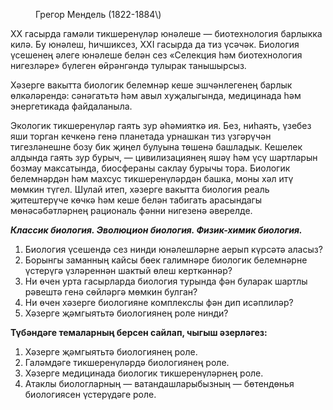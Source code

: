 <figure data-bbox="[51, 52, 156, 143]">
  <img/>
  <figcaption>Грегор Мендель (1822-1884\)</figcaption>
</figure>

ХХ гасырда гамәли тикшеренүләр юнәлеше — биотехнология барлыкка килә. Бу юнәлеш, һичшиксез, ХХІ гасырда да тиз үсәчәк. Биология үсешенең әлеге юнәлеше белән сез «Селекция һәм биотехнология нигезләре» бүлеген өйрәнгәндә тулырак танышырсыз.

Хәзерге вакытта биологик белемнәр кеше эшчәнлегенең барлык өлкәләрендә: сәнәгатьтә һәм авыл хуҗалыгында, медицинада һәм энергетикада файдаланыла.

Экологик тикшеренүләр гаять зур әһәмияткә ия. Без, ниһаять, үзебез яши торган кечкенә генә планетада урнашкан тиз үзгәрүчән тигезләнешне бозу бик җиңел булуына төшенә башладык. Кешелек алдында гаять зур бурыч, — цивилизациянең яшәү һәм үсү шартларын бозмау максатында, биосфераны саклау бурычы тора. Биологик белемнәрдән һәм махсус тикшеренүләрдән башка, моны хәл итү мөмкин түгел. Шулай итеп, хәзерге вакытта биология реаль җитештерүче көчкә һәм кеше белән табигать арасындагы мөнәсәбәтләрнең рациональ фәнни нигезенә әверелде.

***Классик биология. Эволюцион биология. Физик-химик биология.***

1. Биология үсешендә сез нинди юнәлешләрне аерып күрсәтә аласыз?
2. Борынгы заманның кайсы бөек галимнәре биологик белемнәрне үстерүгә үзләреннән шактый өлеш керткәннәр?
3. Ни өчен урта гасырларда биология турында фән буларак шартлы рәвештә генә сөйләргә мөмкин булган?
4. Ни өчен хәзерге биологияне комплекслы фән дип исәплиләр?
5. Хәзерге җәмгыятьтә биологиянең роле нинди?

**Түбәндәге темаларның берсен сайлап, чыгыш әзерләгез:**

1. Хәзерге җәмгыятьтә биологиянең роле.
2. Галәмдәге тикшеренүләрдә биологиянең роле.
3. Хәзерге медицинада биологик тикшеренүләрнең роле.
4. Атаклы биологларның — ватандашларыбызның — бөтендөнья биологиясен үстерүдәге роле.